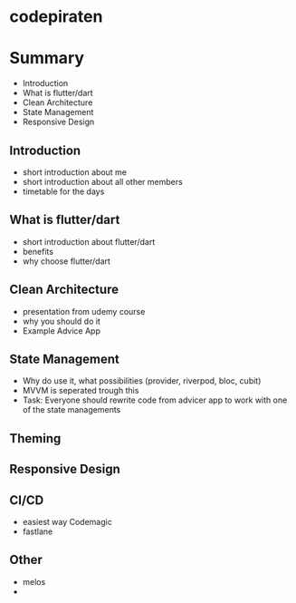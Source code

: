 # codepiraten

# Summary
* Introduction
* What is flutter/dart
* Clean Architecture
* State Management
* Responsive Design


## Introduction
* short introduction about me
* short introduction about all other members
* timetable for the days

## What is flutter/dart
* short introduction about flutter/dart
* benefits
* why choose flutter/dart

## Clean Architecture
* presentation from udemy course
* why you should do it
* Example Advice App

## State Management
* Why do use it, what possibilities (provider, riverpod, bloc, cubit)
* MVVM is seperated trough this
* Task: Everyone should rewrite code from advicer app to work with one of the state managements

## Theming

## Responsive Design

## CI/CD
* easiest way Codemagic
* fastlane

## Other
* melos
* 